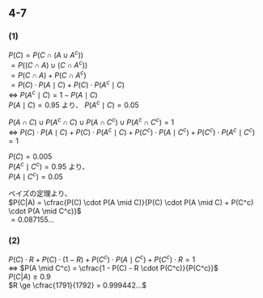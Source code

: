 ## 4-7
### (1)
$P(C) = P(C \cap (A \cup A^c))$  
$= P((C \cap A) \cup (C \cap A^c))$  
$= P(C \cap A) + P(C \cap A^c)$  
$= P(C) \cdot P(A \mid C) + P(C) \cdot P(A^c \mid C)$  
$\iff$ $P(A^c \mid C) = 1 - P(A \mid C)$  
$P(A \mid C)=0.95$ より、 $P(A^c \mid C) = 0.05$

$P(A \cap C) \cup P(A^c \cap C) \cup P(A \cap C^c) \cup P(A^c \cap C^c) = 1$  
$\iff$  $P(C) \cdot P(A \mid C) + P(C) \cdot P(A^c \mid C) + P(C^c) \cdot P(A \mid C^c) + P(C^c) \cdot P(A^c \mid C^c) = 1$  

$P(C)=0.005$  
$P(A^c \mid C^c)=0.95$ より、  
$P(A \mid C^c) = 0.05$  

ベイズの定理より、  
$P(C|A) = \cfrac{P(C) \cdot P(A \mid C)}{P(C) \cdot P(A \mid C) + P(C^c) \cdot P(A \mid C^c)}$  
$=0.087155...$
### (2)
$P(C) \cdot R + P(C) \cdot (1 - R) + P(C^c) \cdot P(A \mid C^c) + P(C^c) \cdot R= 1$   
$\iff$  $P(A \mid C^c) = \cfrac{1 - P(C) - R \cdot P(C^c)}{P(C^c)}$  
$P(C|A) \ge 0.9$  
$R \ge \cfrac{1791}{1792} = 0.999442...$




